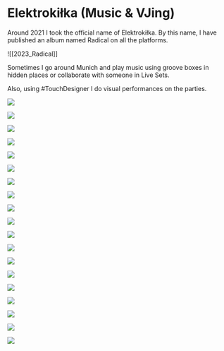 # Elektrokiłka (Music & VJing)

Around 2021 I took the official name of Elektrokiłka. By this name, I have published an album named Radical on all the platforms.

![[2023_Radical]]

Sometimes I go around Munich and play music using groove boxes in hidden places or collaborate with someone in Live Sets.

Also, using #TouchDesigner I do visual performances on the parties.

<a href="https://youtu.be/eyOBB3jxlCk"><img src="./Projects/assets/vj-thumb.png"></a>

<a href="https://youtu.be/GDKxCpq1-xU"><img src="./Projects/assets/sets-thumbs/nc-i.png"></a>

<a href="https://youtu.be/q9mRIZOljwQ"><img src="./Projects/assets/sets-thumbs/nc-ii.png"></a>

<a href="https://youtu.be/1OzHfAsQiKM"><img src="./Projects/assets/sets-thumbs/nc-iii.png"></a>

<a href="https://youtu.be/PI-zbrEblrg"><img src="./Projects/assets/sets-thumbs/nc-iv.png"></a>

<a href="https://youtu.be/ja1wIn-ut4w"><img src="./Projects/assets/sets-thumbs/nc-v.png"></a>

<a href="https://youtu.be/YE_0_akVzNo"><img src="./Projects/assets/sets-thumbs/nc-vi.png"></a>

<a href="https://youtu.be/rG0Y-CrbI30"><img src="./Projects/assets/sets-thumbs/nc-vii.png"></a>

<a href="https://youtu.be/w_WyULOSg0o"><img src="./Projects/assets/sets-thumbs/nc-viii.png"></a>

<a href="https://youtu.be/fWLHQl_9uOM"><img src="./Projects/assets/sets-thumbs/nc-ix.png"></a>

<a href="https://youtu.be/NQ60eKk482U"><img src="./Projects/assets/sets-thumbs/nc-x.png"></a>

<a href="https://youtu.be/_L1PefKDUqw"><img src="./Projects/assets/sets-thumbs/nct-i.png"></a>

<a href="https://youtu.be/7BSlYqkyQEU"><img src="./Projects/assets/sets-thumbs/nct-ii.png"></a>

<a href="https://youtu.be/QwmeTbU-Y8w"><img src="./Projects/assets/sets-thumbs/jam-zeuge-p4.png"></a>

<a href="https://youtu.be/yo64a69s9IE"><img src="./Projects/assets/sets-thumbs/theresien-2022-p1.png"></a>

<a href="https://youtu.be/WIYOUfW7COw"><img src="./Projects/assets/sets-thumbs/theresien-2022-p2.png"></a>

<a href="https://youtu.be/-xq1mP75BBE"><img src="./Projects/assets/sets-thumbs/jam-kostya-p1.png"></a>

<a href="https://youtu.be/G1oTtz1ebLE"><img src="./Projects/assets/sets-thumbs/jam-kostya-p2.png"></a>

<a href="https://youtu.be/x5g-AkD-g2I"><img src="./Projects/assets/sets-thumbs/theresien-2023.png"></a>
